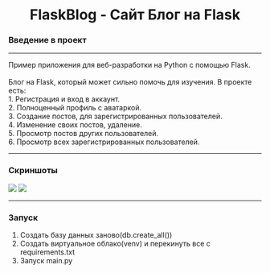 <h1 align="center">FlaskBlog - Сайт Блог на Flask</h1>
<h3>Введение в проект</h3>
<hr>
<p>Пример приложения для веб-разработки на Python с помощью Flask. <br><br>
Блог на Flask, который может сильно помочь для изучения. В проекте есть: <br>
1. Регистрация и вход в аккаунт. <br>
2. Полноценный профиль с аватаркой. <br>
3. Создание постов, для зарегистрированных пользователей. <br>
4. Изменение своих постов, удаление. <br>
5. Просмотр постов других пользователей. <br>
6. Просмотр всех зарегистрированных пользователей. <br>
</p>

<hr>

<h3>Скриншоты</h3>

<img src="https://user-images.githubusercontent.com/107222527/188509474-c44a7e98-c51f-45b1-bb62-f41faaa7eae3.png" width=''>
<img src="https://user-images.githubusercontent.com/107222527/188509476-94510abb-4cd4-4cf3-8f3c-7f380c438b81.png" width=''>

<hr>

<h3>Запуск</h3>

1. Создать базу данных заново(db.create_all())
3. Создать виртуальное облако(venv) и перекинуть все с requirements.txt 
4. Запуск main.py
